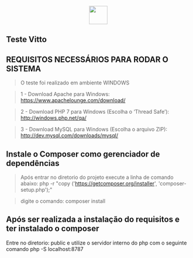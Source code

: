 <p align="center"><img width="50" src="https://sistemavitto.com.br/_assets/img/app-maisusado.png"></p>

## Teste Vitto

## REQUISITOS NECESSÁRIOS PARA RODAR O SISTEMA

> O teste foi realizado em ambiente WINDOWS

> 1 - Download Apache para Windows: https://www.apachelounge.com/download/

> 2 -  Download PHP 7 para Windows (Escolha o ‘Thread Safe’): http://windows.php.net/qa/

> 3 -  Download MySQL para Windows (Escolha o arquivo ZIP): http://dev.mysql.com/downloads/mysql/

## Instale o Composer como gerenciador de dependências
> Após entrar no diretorio do projeto execute a linha de comando abaixo:
php -r "copy ('https://getcomposer.org/installer', 'composer-setup.php');"

>digite o comando: composer install

## Após ser realizada a instalação do requisitos e ter instalado o composer
Entre no diretorio: public e utilize o servidor interno do php com o seguinte comando
php -S localhost:8787

